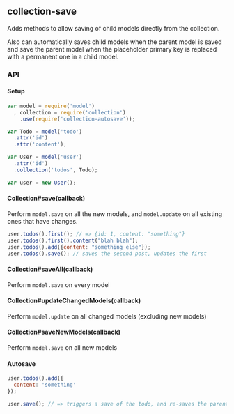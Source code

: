 ## collection-save

Adds methods to allow saving of child models directly from the collection.

Also can automatically saves child models when the parent model is saved and save the parent model when the placeholder primary key is replaced with a permanent one in a child model.


### API

#### Setup

```js
var model = require('model')
  , collection = require('collection')
    .use(require('collection-autosave'));

var Todo = model('todo')
  .attr('id')
  .attr('content');

var User = model('user')
  .attr('id')
  .collection('todos', Todo);

var user = new User();

```


#### Collection#save(callback)
Perform `model.save` on all the new models, and `model.update` on all existing ones that have changes.

```js
user.todos().first(); // => {id: 1, content: "something"}
user.todos().first().content("blah blah");
user.todos().add({content: "something else"});
user.todos().save(); // saves the second post, updates the first
```


#### Collection#saveAll(callback)
Perform `model.save` on every model


#### Collection#updateChangedModels(callback)
Perform `model.update` on all changed models (excluding new models)


#### Collection#saveNewModels(callback)
Perform `model.save` on all new models


#### Autosave

```js
user.todos().add({
  content: 'something'
});

user.save(); // => triggers a save of the todo, and re-saves the parent when the todo has a primary key set after its save.
```